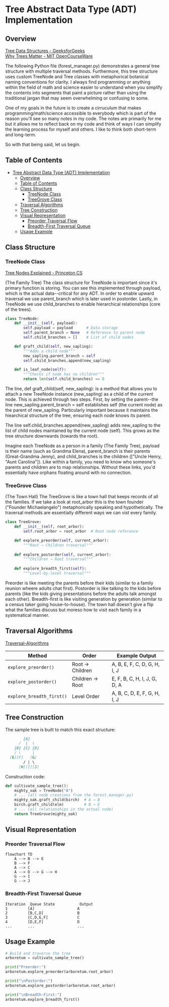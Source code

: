 # Tree Abstract Data Type (ADT) Implementation

## Overview

[Tree Data Structures - GeeksforGeeks](https://www.geeksforgeeks.org/generic-treesn-array-trees/)  
[Why Trees Matter - MIT OpenCourseWare](https://ocw.mit.edu/courses/electrical-engineering-and-computer-science/6-006-introduction-to-algorithms-fall-2011/lecture-videos/lecture-4-heaps-and-heap-sort/)  

The following Python file (forest_manager.py) demonstrates a general tree structure with multiple traversal methods. Furthermore, this tree structure uses custom TreeNode and Tree classes with metaphorical botanical naming conventions for clarity. I always find programming or anything within the field of math and science easier to understand when you simplify the contents into segments that paint a picture rather than using the traditional jargan that may seem overwhelming or confusing to some.

One of my goals in the future is to create a cirruculum that makes programming/math/science accessible to everybody which is part of the reason you'll see so many notes in my code. The notes are primarily for me but it allows me to reflect back on my code and think of ways I can simplify the learning process for myself and others. I like to think both short-term and long-term.

So with that being said, let us begin.

## Table of Contents

- [Tree Abstract Data Type (ADT) Implementation](#tree-abstract-data-type-adt-implementation)
  - [Overview](#overview)
  - [Table of Contents](#table-of-contents)
  - [Class Structure](#class-structure)
    - [TreeNode Class](#treenode-class)
    - [TreeGrove Class](#treegrove-class)
  - [Traversal Algorithms](#traversal-algorithms)
  - [Tree Construction](#tree-construction)
  - [Visual Representation](#visual-representation)
    - [Preorder Traversal Flow](#preorder-traversal-flow)
    - [Breadth-First Traversal Queue](#breadth-first-traversal-queue)
  - [Usage Example](#usage-example)

## Class Structure

### TreeNode Class

[Tree Nodes Explained - Princeton CS](https://algs4.cs.princeton.edu/32bst/)  

(The Family Tree) The class structure for TreeNode is important since it's primary function is storing. You can see this implemented through payload, which is the actual data--critical for any ADT. In order to enable upward traversal we use parent_branch which is later used in postorder. Lastly, in TreeNode we use child_branches to enable hierarchical relationships (core of the trees).

```python
class TreeNode:
    def __init__(self, payload):
        self.payload = payload      # Data storage
        self.parent_branch = None   # Reference to parent node
        self.child_branches = []    # List of child nodes

    def graft_child(self, new_sapling):
        """Adds a child node"""
        new_sapling.parent_branch = self
        self.child_branches.append(new_sapling)

    def is_leaf_node(self):
        """Checks if node has no children"""
        return len(self.child_branches) == 0
```

The line, def graft_child(self, new_sapling): is a method that allows you to attach a new TreeNode instance (new_sapling) as a child of the current node. This is achieved through two steps. First, by setting the parent--the line new_sapling.parent_branch = self establishes self (the current node) as the parent of new_sapling. Particularly important because it maintains the hiearchical structure of the tree, ensuring each node knows its parent.

The line self.child_branches.append(new_sapling) adds new_sapling to the list of child nodes maintained by the current node (self). This grows as the tree structure downwards (towards the root).

Imagine each TreeNode as a person in a family (The Family Tree), payload is their name (such as Grandma Elena), parent_branch is their parents (Great-Grandma Jenny), and child_branches is the children (["Uncle Henry, "Aunt Carolina"]). Like within a family, you need to know who someone's parents and children are to map relationships. Without these links, you'd essentially have orphans floating around with no connection.

### TreeGrove Class

(The Town Hall) The TreeGrove is like a town hall that keeps records of all the families. If we take a look at root_arbor this is the town founder ("Founder Michaelangelo") metaphorically speaking and hypothetically. The traversal methods are essentially different ways we can vist every family.

```python
class TreeGrove:
    def __init__(self, root_arbor):
        self.root_arbor = root_arbor  # Root node reference

    def explore_preorder(self, current_arbor):
        """Root → Children traversal"""
    
    def explore_postorder(self, current_arbor):
        """Children → Root traversal"""
    
    def explore_breadth_first(self):
        """Level-by-level traversal"""
```

Preorder is like meeting the parents before their kids (similar to a family reunion wheere adults chat first). Postorder is like talking to the kids before parents (like the kids giving presentations before the adults talk amongst each other). Breadth-first is like visiting generation by generation (similar to a census taker going house-to-house). The town hall doesn't give a flip what the families discuss but moreso how to visit each family in a systematical manner.

## Traversal Algorithms

[Traversal-Algorithms](https://www.khanacademy.org/computing/computer-science/algorithms)

| Method | Order | Example Output |
|--------|-------|----------------|
| `explore_preorder()` | Root → Children | A, B, E, F, C, D, G, H, I, J |
| `explore_postorder()` | Children → Root | E, F, B, C, H, I, J, G, D, A |
| `explore_breadth_first()` | Level Order | A, B, C, D, E, F, G, H, I, J |

## Tree Construction

The sample tree is built to match this exact structure:

```markdown
        [A]
      /  |  \
    [B] [C] [D]
    / \     |
  [E][F]   [G]
        / | \
      [H][I][J]
```

Construction code:

```python
def cultivate_sample_tree():
    mighty_oak = TreeNode("A")
    # ... (all node creations from the forest_manager.py)
    mighty_oak.graft_child(birch)  # A → B
    birch.graft_child(elm)         # B → E
    # ... (all relationships in the actual code)
    return TreeGrove(mighty_oak)
```

## Visual Representation

### Preorder Traversal Flow

```mermaid
flowchart TD
    A --> B --> E
    B --> F
    A --> C
    A --> D --> G --> H
    G --> I
    G --> J
```

### Breadth-First Traversal Queue

```text
Iteration  Queue State           Output
1         [A]                   A
2         [B,C,D]               B
3         [C,D,E,F]             C
4         [D,E,F]               D
...       ...                   ...
```

## Usage Example

```python
# Build and traverse the tree
arboretum = cultivate_sample_tree()

print("Preorder:")
arboretum.explore_preorder(arboretum.root_arbor)

print("\nPostorder:")
arboretum.explore_postorder(arboretum.root_arbor)

print("\nBreadth-First:")
arboretum.explore_breadth_first()
```
